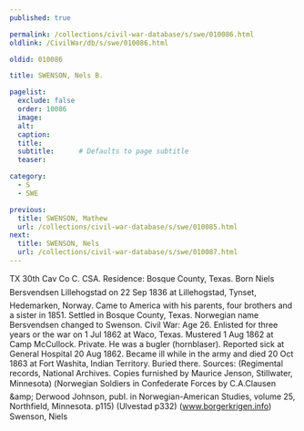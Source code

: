 ```yaml
---
published: true

permalink: /collections/civil-war-database/s/swe/010086.html
oldlink: /CivilWar/db/s/swe/010086.html

oldid: 010086

title: SWENSON, Nels B.

pagelist:
  exclude: false
  order: 10086
  image: 
  alt:
  caption:
  title:
  subtitle:      # Defaults to page subtitle
  teaser:

category: 
  - S 
  - SWE

previous:
  title: SWENSON, Mathew
  url: /collections/civil-war-database/s/swe/010085.html  
next:
  title: SWENSON, Nels
  url: /collections/civil-war-database/s/swe/010087.html   
---
```

TX 30th Cav Co C. CSA. Residence: Bosque County, Texas. Born &#147;Niels Bersvendsen Lillehogstad&#148; on 22 Sep 1836 at Lillehogstad, Tynset, Hedemarken, Norway. Came to America with his parents, four brothers and a sister in 1851. Settled in Bosque County, Texas. Norwegian name Bersvendsen changed to Swenson. Civil War: Age 26. Enlisted for three years or the war on 1 Jul 1862 at Waco, Texas. Mustered 1 Aug 1862 at Camp McCullock. Private. He was a bugler (hornblaser). Reported sick at General Hospital 20 Aug 1862. Became ill while in the army and died 20 Oct 1863 at Fort Washita, Indian Territory. Buried there. Sources: (Regimental records, National Archives. Copies furnished by Maurice Jenson, Stillwater, Minnesota) (&#147;Norwegian Soldiers in Confederate Forces&#148; by C.A.Clausen &amp;amp; Derwood Johnson, publ. in Norwegian-American Studies, volume 25, Northfield, Minnesota. p115) (Ulvestad p332) (www.borgerkrigen.info) &#147;Swenson, Niels&#148;